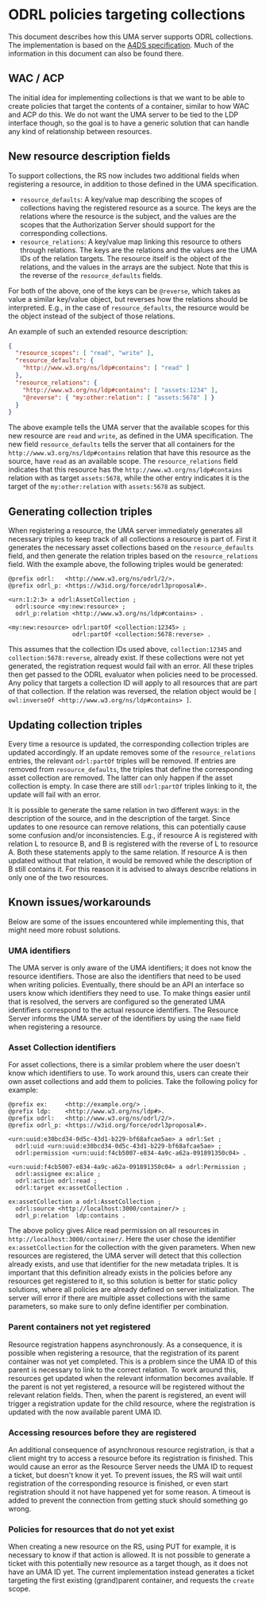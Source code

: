 # ODRL policies targeting collections

This document describes how this UMA server supports ODRL collections.
The implementation is based on the [A4DS specification](https://spec.knows.idlab.ugent.be/A4DS/L1/latest/).
Much of the information in this document can also be found there.

## WAC / ACP

The initial idea for implementing collections is that we want to be able
to create policies that target the contents of a container,
similar to how WAC and ACP do this.
We do not want the UMA server to be tied to the LDP interface though,
so the goal is to have a generic solution that can handle any kind of relationship between resources.

## New resource description fields

To support collections, the RS now includes two additional fields when registering a resource,
in addition to those defined in the UMA specification.

* `resource_defaults`: A key/value map describing the scopes of collections having the registered resource as a source.
  The keys are the relations where the resource is the subject,
  and the values are the scopes that the Authorization Server should support for the corresponding collections.
* `resource_relations`: A key/value map linking this resource to others through relations.
  The keys are the relations and the values are the UMA IDs of the relation targets.
  The resource itself is the object of the relations,
  and the values in the arrays are the subject.
  Note that this is the reverse of the `resource_defaults` fields.

For both of the above, one of the keys can be `@reverse`,
which takes as value a similar key/value object,
but reverses how the relations should be interpreted.
E.g., in the case of `resource_defaults`,
the resource would be the object instead of the subject of those relations.

An example of such an extended resource description:
```json
{
  "resource_scopes": [ "read", "write" ],
  "resource_defaults": { 
    "http://www.w3.org/ns/ldp#contains": [ "read" ]
  },
  "resource_relations": {
    "http://www.w3.org/ns/ldp#contains": [ "assets:1234" ],
    "@reverse": { "my:other:relation": [ "assets:5678" ] }
  }
}
```

The above example tells the UMA server that the available scopes for this new resource are `read` and `write`,
as defined in the UMA specification.
The new field `resource_defaults` tells the server that all containers for
the `http://www.w3.org/ns/ldp#contains` relation
that have this resource as the source,
have `read` as an available scope.
The `resource_relations` field indicates that this resource
has the `http://www.w3.org/ns/ldp#contains` relation with as target `assets:5678`,
while the other entry indicates it is the target of the `my:other:relation` with `assets:5678` as subject.

## Generating collection triples

When registering a resource,
the UMA server immediately generates all necessary triples to keep track of all collections a resource is part of.
First it generates the necessary asset collections based on the `resource_defaults` field,
and then generate the relation triples based on the `resource_relations` field.
With the example above, the following triples would be generated:

```ttl
@prefix odrl:   <http://www.w3.org/ns/odrl/2/>.
@prefix odrl_p: <https://w3id.org/force/odrl3proposal#>.

<urn:1:2:3> a odrl:AssetCollection ;
  odrl:source <my:new:resource> ;
  odrl_p:relation <http://www.w3.org/ns/ldp#contains> .

<my:new:resource> odrl:partOf <collection:12345> ;
                  odrl:partOf <collection:5678:reverse> .
```
This assumes that the collection IDs used above, `collection:12345` and `collection:5678:reverse`, already exist.
If these collections were not yet generated,
the registration request would fail with an error.
All these triples then get passed to the ODRL evaluator when policies need to be processed.
Any policy that targets a collection ID will apply to all resources that are part of that collection.
If the relation was reversed, the relation object would be `[ owl:inverseOf <http://www.w3.org/ns/ldp#contains> ]`.

## Updating collection triples

Every time a resource is updated, the corresponding collection triples are updated accordingly.
If an update removes some of the `resource_relations` entries,
the relevant `odrl:partOf` triples will be removed.
If entries are removed from `resource_defaults`,
the triples that define the corresponding asset collection are removed.
The latter can only happen if the asset collection is empty.
In case there are still `odrl:partOf` triples linking to it,
the update will fail with an error.

It is possible to generate the same relation in two different ways:
in the description of the source, and in the description of the target.
Since updates to one resource can remove relations,
this can potentially cause some confusion and/or inconsistencies.
E.g., if resource A is registered with relation L to resource B,
and B is registered with the reverse of L to resource A.
Both these statements apply to the same relation.
If resource A is then updated without that relation,
it would be removed while the description of B still contains it.
For this reason it is advised to always describe relations in only one of the two resources.

## Known issues/workarounds

Below are some of the issues encountered while implementing this,
that might need more robust solutions.

### UMA identifiers

The UMA server is only aware of the UMA identifiers;
it does not know the resource identifiers.
Those are also the identifiers that need to be used when writing policies.
Eventually, there should be an API an interface so users know which identifiers they need to use.
To make things easier until that is resolved,
the servers are configured so the generated UMA identifiers correspond to the actual resource identifiers.
The Resource Server informs the UMA server of the identifiers by using the `name` field when registering a resource.

### Asset Collection identifiers

For asset collections, there is a similar problem where the user doesn't know which identifiers to use.
To work around this,
users can create their own asset collections and add them to policies.
Take the following policy for example:

```ttl
@prefix ex:     <http://example.org/> .
@prefix ldp:    <http://www.w3.org/ns/ldp#>.
@prefix odrl:   <http://www.w3.org/ns/odrl/2/>.
@prefix odrl_p: <https://w3id.org/force/odrl3proposal#>.

<urn:uuid:e30bcd34-0d5c-43d1-b229-bf68afcae5ae> a odrl:Set ;
  odrl:uid <urn:uuid:e30bcd34-0d5c-43d1-b229-bf68afcae5ae> ;
  odrl:permission <urn:uuid:f4cb5007-e834-4a9c-a62a-091891350c04> .

<urn:uuid:f4cb5007-e834-4a9c-a62a-091891350c04> a odrl:Permission ;
  odrl:assignee ex:alice ;
  odrl:action odrl:read ;
  odrl:target ex:assetCollection .

ex:assetCollection a odrl:AssetCollection ;
  odrl:source <http://localhost:3000/container/> ;
  odrl_p:relation  ldp:contains .
```

The above policy gives Alice read permission on all resources in `http://localhost:3000/container/`.
Here the user chose the identifier `ex:assetCollection` for the collection with the given parameters.
When new resources are registered,
the UMA server will detect that this collection already exists,
and use that identifier for the new metadata triples.
It is important that this definition already exists in the policies before any resources get registered to it,
so this solution is better for static policy solutions,
where all policies are already defined on server initialization.
The server will error if there are multiple asset collections with the same parameters,
so make sure to only define identifier per combination.

### Parent containers not yet registered

Resource registration happens asynchronously.
As a consequence, it is possible when registering a resource,
that the registration of its parent container was not yet completed.
This is a problem since the UMA ID of this parent is necessary to link to the correct relation.
To work around this, resources get updated when the relevant information becomes available.
If the parent is not yet registered, a resource will be registered without the relevant relation fields.
Then, when the parent is registered, an event will trigger a registration update for the child resource,
where the registration is updated with the now available parent UMA ID.

### Accessing resources before they are registered

An additional consequence of asynchronous resource registration,
is that a client might try to access a resource before its registration is finished.
This would cause an error as the Resource Server needs the UMA ID to request a ticket,
but doesn't know it yet.
To prevent issues, the RS will wait until registration of the corresponding resource is finished,
or even start registration should it not have happened yet for some reason.
A timeout is added to prevent the connection from getting stuck should something go wrong.

### Policies for resources that do not yet exist

When creating a new resource on the RS, using PUT for example,
it is necessary to know if that action is allowed.
It is not possible to generate a ticket with this potentially new resource as a target though,
as it does not have an UMA ID yet.
The current implementation instead generates a ticket targeting the first existing (grand)parent container,
and requests the `create` scope.

